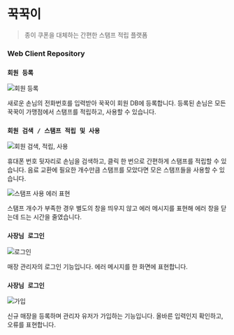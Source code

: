 # 꾹꾹이

> 종이 쿠폰을 대체하는 간편한 스탬프 적립 플랫폼

### Web Client Repository

### **`회원 등록`**
![회원 등록](https://lh3.googleusercontent.com/-Oj3ojkB1pMVp5Ui8Dex8av7IdiO2klo_ssozywdszQPbUuPZtXg72XLkkfcUedXKaUORiyLzYl-AtpUrmbikljbl0ZV0rhMpEvNP3gYYYiJEKMBq17YhvYNliPMMPJBkmXpFYHZx6dCaGxv6pUmlN_irAaOVePLubcFG3gjoKVsgvDiWrT7wUfxXGfHl_NBxa5mMeEgjGVx2Ak24OXWEEcNmtko0MsJN9GhYgwNLvUYYEkl_H3GIy29KnDWAkGyZJr8HvVTn0dR6XOnxd-UdXv1fLNJ7WbtnwBulMmFizAi-U-gS_dy1TzBLkG11xYwCof8V8I6Yr3cfCAwOlJQR9kehUQ_6tpfgqjycLBdSqcPkkKeNoL0Gf6mct4T40uLD-AM3792CuaT54Fm3pAYNCLhKYw94v7l4qi4_ZmFVOcbBo7fHudJPNEMBKeRmySaGId1VQ5ZLrDlytnkbEHWP85tAEnJu28ZBON2A7UqEAwAIfYsep4-TYeAZQEOERWu_But0ntpQRF22cy12VYxKpfkJNt2f8Tm-5tUbDT1IrwxQAnrw-cfwymtz1y3kNPdS-bpJj9LwGl1quLKVD7MQZNkmV2timTC9K8avxymJupa-5ZbHQssUPRrh8afCusvsrck13XhkPjnViC2DpCI50H8p2A7v_zwf4Y7zpu7Xc3P_2pLiLxM_hZxvxJtPweMAxoxuuXt3k-g8uMgpsHKUNU=s600)

새로운 손님의 전화번호를 입력받아 꾹꾹이 회원 DB에 등록합니다. 등록된 손님은 모든 꾹꾹이 가맹점에서 스탬프를 적립하고, 사용할 수 있습니다.

### **`회원 검색 / 스탬프 적립 및 사용`**
![회원 검색, 적립, 사용](https://lh3.googleusercontent.com/P88UEvTSf0RXZvI5sYLnUtI6ugZXzMzVH8cxUGiD6vdleqVy7De8kKqy3G83kidlR4W0gK06Lv5PuitVBp0UasHtjjTQGv-Sj1hWnAFbP7mdRRIDfSb_r8OFgN95IvHjut0b1WO3tXkTTj7OsBaHGs9dPb8XX69EMW3MBLqADPZxy6oIi86w6pZlNNkSiWtwC529OqiRBWyjRJbwT_yFwD-jGDL22RVwrpf8OMEWZTZEGXuzTWPb4CJTWRtlaW3a_7rjtvTXrjTAKMwgZY05tN8DdfwEMC9dzbEAnpcwKbcZp4prlZn7ngiPIpLQCKjxCTTKry-2dqI6zLRqORWsfw9lr_8boBSIlNlz7ivSdz96hU_BquJRWGOkkVifXPQtqSn0EQRk6J0CBTkEOlv-J5fPwLdLMhEe-UNaEYBR470Y6XMphjoK_OfEogbgjKGvDjonmuXgcWIdYu578kxOmgZssbvwdb15UhST_oN74nLAx4XD4JA0y2Qhdz6C9feTrt7fnwOUWNMDhHXbRguX1BNeYolBbSnWCmCyTUA2lqi625n9_UnsMpsnqBqU2St7YpVbzotGN3cdGMzEdKoQbgQC2OUQg7U6JDXr9z7PeCzJv7XSwOZSBWi3bL8h5Nr7VXdZe8MU_iRVEC1-ke-g8Qb7MDEX-Q=s600)

휴대폰 번호 뒷자리로 손님을 검색하고, 클릭 한 번으로 간편하게 스탬프를 적립할 수 있습니다. 음료 교환에 필요한 개수만큼 스탬프를 모았다면 모은 스탬프들을 사용할 수 있습니다.

![스탬프 사용 에러 표현](https://lh3.googleusercontent.com/X1EO6sQLLHIwAWvapvHQcdghGgB9VdGtUXKHe065x3ksgDbzxvcfA8l2AoYrIuPPLicgThafNXQRU9GGe4EQRlqYxmli9__wmj766dmz3ujrUGlI0OvG4tPRKv-a0mAOvxrAv5v1d1Sxl4ik7KOpHL_R6-Tv_ByfB36ZRlIp39yJ6erA7NCgZ7COhlaAKYoH42jrJ_FflGZW2UqxHZqD-SzLxbryN6NQoc9wh_B4pnRQchUUNwVfghEHQxgeBLG3AtgZABnhktZGUin_ZAdmmfsHmGzER0wzGgR9SL_sMzsG9mM21DirjKhGcvylFl8pwOAQVAvKVnjaCRvjNp82Pa_z1pEjlnUFhvo_msFa_jHLPvMt4PDhhJ-vgGI668IVMUiO8DaiZvCYRml9tVw5n1_oFjgfNKzjWavr4RgULXl_utknSIhUCMd8r5V5gkX3lPVvYj6MK_l119NQzNbKiG-MjWZKoBzXwZ4BVZYrNsjBRSAx15D8Ki-74XDyhThMhvg7249xeKfMO4DvPRAokC29hkxnf7_Sjo_dZvuHYxUFEmQ8QrzR4fTF1xK_wgiji2ceVdJkl4-Vy0RqyDCqbG8jDUXpK0AhGXNtxwytxoPUF_L3pYCTo3yFDMhmGD7fEqCHP8T5dVsYMZx5pv7oInHkmLegQw=s500)

스탬프 개수가 부족한 경우 별도의 창을 띄우지 않고 에러 메시지를 표현해 에러 창을 닫는데 드는 시간을 줄였습니다.

### **`사장님 로그인`**
![로그인](https://lh3.googleusercontent.com/r5YyJn7skVtn2aN0V0FX_RnKPhgNd1qOyQ76lupxj2VRwMmP9s0hJXboT6fGM7lb6XvWw3sNbVOmIlSdET_Hd00gX0k0SaUkzffSzUUDIhrFjcFcGRVKkv0pgk4C_eOYOII65staSJpdztoikvWC6LxGcLpVQKGqbB8hOwQGLGAUUWrKukkbQZuxiwSSM40-5jjcVt4BtLSZv5HkS7mT4lrf1uJZOzyjwfLV0sL7kYUKVIxRmRUDklivl_EksOvVxAWUPFnA3z6ZLv6npWUCP_Jhwg4SuUqWQTj9bGYjQYcmt1aGb8iBNL6lnYU1cFx2ZO17BeOp8ZqkoWjTfc46wHPci8qX0r-0hS9xp4dZk5_q8hq9NWdJVFJGy9EjFkUuNUbUGJtE-c7jgBs_aEFwe42usPsgw3PBBhTPfH6AaunMAH4FbD_JcuhFBffLdHAUeXG7YnapbSRJbiWvxtNyernsx1M6n5wxaZcEGSFGcrUpgGB9Yba8v8q9ZoqwITLX4kyuJKVQWGL2-dzuatyxGEe4BOeuzPEEsuhrDICluw8lvR8REyoqhSOo8Sqkpsf21iOpBstGk5FIXPivI9hfTgQUr8DhQ5v4DWOEqXQ_ZnRYB1OUN4F9qwSnXEgf2Cci_2PfpJCuVKCLFpjERQcslWoywFFZcg=s300)

매장 관리자의 로그인 기능입니다. 에러 메시지를 한 화면에 표현합니다.

### **`사장님 로그인`**
![가입](https://lh3.googleusercontent.com/B8jUthp_FIBCtKc-HwygjEIfPuk27RQ9QNf6i84OGk4UFgNiyjNb19SVEXliG8-RPCH0p-W3A8zuxr-ZCDUA0boE47S7ut-rnUBMA0uX9c1nE5SlBXZG5iv2Zq0fT74tUMdVTIbdbyXSx0it7bLI_jJix5uzKhy7W6KQcqREo0q4pC2nLrNjKYYLtQnYDqoVPTcMUgG4ETlIdM-r6BP3m-my6ehIU_j04Cl886b3mMoOzApgLupWAKPvTjqpNhxbs_T-XJ65OEnxqX1yfVFZUmTUHfcMNfd7kH3WMvfjDD-zvdd1KRa5xeGSxNeqVJxPRHrGZQzCnVlB4YPtHbjSyf7nOxr_vpw3YERAXn0XYjIfET4Uey2eBZv6DGUSjJXwyrdwFDpP07kGEdYge6QYwnc65Q3cxEw3BTz_FvfOen76U5O3zviHhPhBqvPW66KhcNJJuzW1yyY6QvqCP5FVBDvgfdB82eiQb-WH8okUXot4xCosTC1Il0i7E7yDI89CzcmtLtyGTBUZq3nAXgys2v5reRkvki04jVxKEShkhAXUwmR2MZaJRBOzVhpaUrfy9oFEtSZK28Tch0_pApH-fp5JZKizkUD7t1HreLu3q_D1kMxEQbJcptv8yq3VRj-KXv1AmXiKQDX2of4XsWdonbQEryWIXw=s300)

신규 매장을 등록하며 관리자 유저가 가입하는 기능입니다. 올바른 입력인지 확인하고, 오류를 표현합니다.